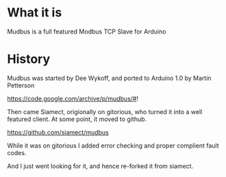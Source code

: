 What it is
===

Mudbus is a full featured Modbus TCP Slave for Arduino



History
===

Mudbus was started by Dee Wykoff, and ported to Arduino 1.0 by Martin Petterson 

https://code.google.com/archive/p/mudbus/#!


Then came Siamect, origionally on gitorious, who turned it into a well featured client.
At some point, it moved to github.

https://github.com/siamect/mudbus

While it was on gitorious I added error checking and proper complient fault codes.

And I just went looking for it, and hence re-forked it from siamect.
